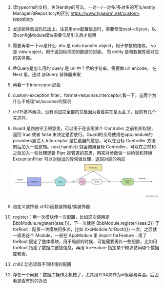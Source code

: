 1. 读typeorm的文档，关注entity的写法，一对一/一对多/多对多的写法/entity Manager和Repository的区别
<https://www.typeorm.net/custom-repository>

2. 发送邮件验证码已加上。注意用env配置信息时，需要修改nest-cli.json，以及configModule模块需要全局引入后才能用

3. 需要再看一下vo是什么:
dto 是 data transfer object，用于参数的接收。
vo 是 view object，用于返回给视图的数据的封装。
而 entity 是和数据库表对应的实体类。

4. @Query是怎么用的
query 是 url 中 ? 后的字符串，需要做 url encode。
在 Nest 里，通过 @Query 装饰器来取

5. 再看一下interceptor那些

6. custom-exception.filter，format-response.interceptor,看一下，这两个为什么不处理fail/success的情况

7. ch115基本解决，没有添加完全部的文档因为看着实在是太乱了。目前有几个先这样。

8. Guard 是路由守卫的意思，可以用于在调用某个 Controller 之前判断权限，返回 true 或者 false 来决定是否放行。Guard的全局使用在app.module的providers里注入
Interceptor 是拦截器的意思，可以在目标 Controller 方法前后加入一些逻辑。next.handle() 就会调用目标 Controller，可以在之前和之后加入一些处理逻辑
Pipe 是管道的意思，用来对参数做一些检验和转换
ExceptionFilter 可以对抛出的异常做处理，返回对应的响应
![alt text](image.png)

9. 自定义装饰器 ch12:函数装饰器/类装饰器

10. register：用一次模块传一次配置，比如这次调用是 BbbModule.register({aaa:1})，下一次就是 BbbModule.register({aaa:2}) 了
forRoot：配置一次模块用多次，比如 XxxModule.forRoot({}) 一次，之后就一直用这个 Module，一般在 AppModule 里 import
forFeature：用了 forRoot 固定了整体模块，用于局部的时候，可能需要再传一些配置，比如用 forRoot 指定了数据库链接信息，再用 forFeature 指定某个模块访问哪个数据库和表。

11. ch62 动态读取不同环境的配置

12. 存在一个问题：数据库操作太机械了，尤其用1234来作为id很容易弄混。后面看是否有别的办法